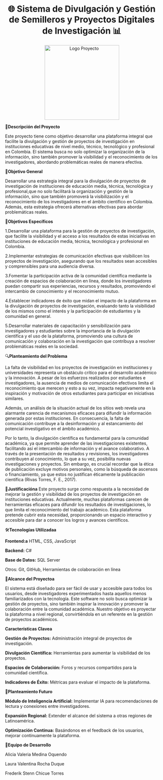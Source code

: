 <h1 align="center">🌐 Sistema de Divulgación y Gestión de Semilleros y Proyectos Digitales de Investigación 📊</h1> <p align="center"> <img width="245" src="LOGO/Logotipo.png" alt="Logo Proyecto"></p>
🚀<b>Descripción del Proyecto</b>

Este proyecto tiene como objetivo desarrollar una plataforma integral que facilite la divulgación y gestión de proyectos de investigación en instituciones educativas de nivel medio, técnico, tecnológico y profesional en Colombia. El sistema busca no solo optimizar la organización de la información, sino también promover la visibilidad y el reconocimiento de los investigadores, abordando problemáticas reales de manera efectiva.

🎯<b>Objetivo General</b>

Desarrollar una estrategia integral para la divulgación de proyectos de investigación de instituciones de educación media, técnica, tecnológica y profesional,que no solo facilitará la organización y gestión de la información, sino que también promoverá la visibilización y el reconocimiento de los investigadores en el ámbito científico en Colombia. Además, esta estrategia ofrecerá alternativas efectivas para abordar problemáticas reales.

🎯<b>Objetivos Específicos</b>

1.Desarrollar una plataforma para la gestión de proyectos de investigación, que facilite la visibilidad y el acceso a los resultados de estas iniciativas en instituciones de educación media, técnica, tecnológica y profesional en Colombia.

2.Implementar estrategias de comunicación efectivas que visibilicen los proyectos de investigación, asegurando que los resultados sean accesibles y comprensibles para una audiencia diversa.

3.Fomentar la participación activa de la comunidad científica mediante la creación de espacios de colaboración en línea, donde los investigadores puedan compartir sus experiencias, recursos y resultados, promoviendo el intercambio de conocimiento y el reconocimiento mutuo.

4.Establecer indicadores de éxito que midan el impacto de la plataforma en la divulgación de proyectos de investigación, evaluando tanto la visibilidad de los mismos como el interés y la participación de estudiantes y la comunidad en general.

5.Desarrollar materiales de capacitación y sensibilización para investigadores y estudiantes sobre la importancia de la divulgación científica y el uso de la plataforma, promoviendo una cultura de comunicación y colaboración en la investigación que contribuya a resolver problemáticas reales en la sociedad.

🔍<b>Planteamiento del Problema</b>

La falta de visibilidad en los proyectos de investigación en instituciones y universidades representa un obstáculo crítico para el desarrollo académico y la innovación. A pesar de los esfuerzos realizados por estudiantes e investigadores, la ausencia de medios de comunicación efectivos limita el reconocimiento que merecen y esto a su vez, impacta negativamente en la inspiración y motivación de otros estudiantes para participar en iniciativas similares.

Además, un análisis de la situación actual de los sitios web revela una alarmante carencia de mecanismos eficaces para difundir la información generada por estas instituciones.  En consecuencia,  la falta de comunicación contribuye a la desinformación y al estancamiento del potencial investigativo en el ámbito académico.

Por lo tanto, la divulgación científica es fundamental para la comunidad académica, ya que permite aprender de las investigaciones existentes, facilitando así el intercambio de información y el avance colaborativo. A través de la presentación de resultados y revisiones, los investigadores contribuyen al conocimiento, lo que a su vez, posibilita nuevas investigaciones y proyectos. Sin embargo, es crucial recordar que la ética de publicación excluye motivos personales, como la búsqueda de ascensos o financiamiento, ya que estos no justifican éticamente la publicación científica (Rivas Torres, F. E., 2017).

📃<b>Justificacióna</b>
Este proyecto surge como respuesta a la necesidad de mejorar la gestión y visibilidad de los proyectos de investigación en instituciones educativas. Actualmente, muchas plataformas carecen de herramientas eficaces para difundir los resultados de investigaciones, lo que limita el reconocimiento del trabajo académico. Esta plataforma pretende cubrir esta necesidad, proporcionando un espacio interactivo y accesible para dar a conocer los logros y avances científicos.

🛠️<b>Tecnologías Utilizadaa</b>

<b>Frontend:a</b> HTML, CSS, JavaScript

<b>Backend:</b> C#

<b>Base de Datos:</b> SQL Server

Otros: Git, GitHub, Herramientas de colaboración en línea

🚀<b>Alcance del Proyectoa</b>

El sistema está diseñado para ser fácil de usar y accesible para todos los usuarios, desde investigadores experimentados hasta aquellos menos familiarizados con la tecnología. Este software no solo busca optimizar la gestión de proyectos, sino también inspirar la innovación y promover la colaboración entre la comunidad académica. Nuestro objetivo es proyectar la plataforma a nivel regional, convirtiéndola en un referente en la gestión de proyectos académicos.

<b>Características Clavea</b>

<b>Gestión de Proyectos:</b> Administración integral de proyectos de investigación.

<b>Divulgación Científica:</b> Herramientas para aumentar la visibilidad de los proyectos.

<b>Espacios de Colaboración:</b> Foros y recursos compartidos para la comunidad científica.

<b>Indicadores de Éxito:</b> Métricas para evaluar el impacto de la plataforma.

📑<b>Planteamiento Futuro</b>

<b>Módulo de Inteligencia Artificial:</b> Implementar IA para recomendaciones de lectura y conexiones entre investigadores.

<b>Expansión Regional:</b> Extender el alcance del sistema a otras regiones de Latinoamérica.

<b>Optimización Continua:</b> Basándonos en el feedback de los usuarios, mejorar continuamente la plataforma.

👥<b>Equipo de Desarrollo</b>

Alicia Valeria Medina Oquendo

Laura Valentina Rocha Duque

Frederik Stenn Chicue Torres
